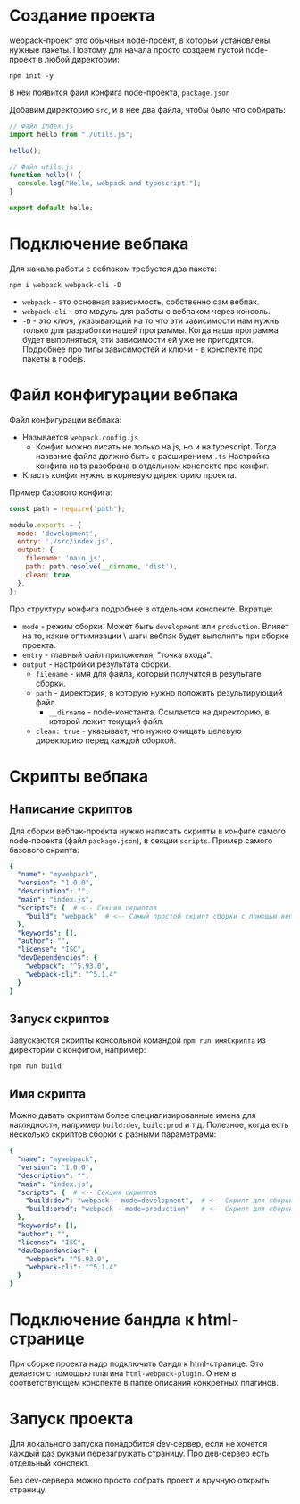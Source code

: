 # Создание проекта

webpack-проект это обычный node-проект, в который установлены нужные пакеты. Поэтому для начала просто создаем пустой node-проект в любой директории:

```
npm init -y
```

В ней появится файл конфига node-проекта, `package.json`

Добавим директорию `src`, и в нее два файла, чтобы было что собирать:

```javascript
// Файл index.js
import hello from "./utils.js";

hello();
```

```javascript
// Файл utils.js
function hello() {
  console.log("Hello, webpack and typescript!");
}

export default hello;
```

# Подключение вебпака

Для начала работы с вебпаком требуется два пакета:

```
npm i webpack webpack-cli -D
```

- `webpack` - это основная зависимость, собственно сам вебпак.
- `webpack-cli` - это модуль для работы с вебпаком через консоль.
- `-D` - это ключ, указывающий на то что эти зависимости нам нужны только для разработки нашей программы. Когда наша программа будет выполняться, эти зависимости ей уже не пригодятся. Подробнее про типы зависимостей и ключи - в конспекте про пакеты в nodejs.

# Файл конфигурации вебпака

Файл конфигурации вебпака:

* Называется `webpack.config.js` 
  * Конфиг можно писать не только на js, но и на typescript. Тогда название файла должно быть с расширением `.ts` Настройка конфига на ts разобрана в отдельном конспекте про конфиг.
* Класть конфиг нужно в корневую директорию проекта.

Пример базового конфига:

```javascript
const path = require('path');

module.exports = {
  mode: 'development',
  entry: './src/index.js',
  output: {
    filename: 'main.js',
    path: path.resolve(__dirname, 'dist'),
    clean: true
  },
};
```

Про структуру конфига подробнее в отдельном конспекте. Вкратце:

* `mode` - режим сборки. Может быть `development` или `production`. Влияет на то, какие оптимизации \ шаги вебпак будет выполнять при сборке проекта.
* `entry` - главный файл приложения, "точка входа".
* `output` - настройки результата сборки.
  * `filename` - имя для файла, который получится в результате сборки.
  * `path` - директория, в которую нужно положить результирующий файл.
    * `__dirname` - node-константа. Ссылается на директорию, в которой лежит текущий файл.
  * `clean: true` - указывает, что нужно очищать целевую директорию перед каждой сборкой.

# Скрипты вебпака

## Написание скриптов

Для сборки вебпак-проекта нужно написать скрипты в конфиге самого node-проекта (файл `package.json`), в секции `scripts`. Пример самого базового скрипта:

```yaml
{
  "name": "mywebpack",
  "version": "1.0.0",
  "description": "",
  "main": "index.js",
  "scripts": {  # <-- Секция скриптов
    "build": "webpack"  # <-- Самый простой скрипт сборки с помощью вебпака
  },
  "keywords": [],
  "author": "",
  "license": "ISC",
  "devDependencies": {
    "webpack": "^5.93.0",
    "webpack-cli": "^5.1.4"
  }
}
```

## Запуск скриптов

Запускаются скрипты консольной командой `npm run имяСкрипта` из директории с конфигом, например:

```
npm run build
```

## Имя скрипта

Можно давать скриптам более специализированные имена для наглядности, например `build:dev`, `build:prod` и т.д. Полезное, когда есть несколько скриптов сборки с разными параметрами:

```yaml
{
  "name": "mywebpack",
  "version": "1.0.0",
  "description": "",
  "main": "index.js",
  "scripts": {  # <-- Секция скриптов
    "build:dev": "webpack --mode=development",  # <-- Скрипт для сборки в dev-режиме
    "build:prod": "webpack --mode=production"   # <-- Скрипт для сборки в prod-режиме
  },
  "keywords": [],
  "author": "",
  "license": "ISC",
  "devDependencies": {
    "webpack": "^5.93.0",
    "webpack-cli": "^5.1.4"
  }
}
```

# Подключение бандла к html-странице

При сборке проекта надо подключить бандл к html-странице. Это делается с помощью плагина `html-webpack-plugin`. О нем в соответствующем конспекте в папке описания конкретных плагинов.

# Запуск проекта

Для локального запуска понадобится dev-сервер, если не хочется каждый раз руками перезагружать страницу. Про дев-сервер есть отдельный конспект.

Без dev-сервера можно просто собрать проект и вручную открыть страницу.

